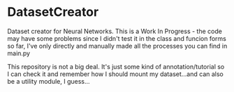 # DatasetCreator
Dataset creator for Neural Networks.
This is a Work In Progress - the code may have some problems since I didn't test it in the class and funcion forms so far, I've only directly and manually made all the processes you can find in main.py

This repository is not a big deal. It's just some kind of annotation/tutorial so I can check it and remember how I should mount my dataset...and can also be a utility module, I guess...
